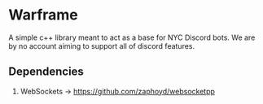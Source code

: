 # Warframe

A simple c++ library meant to act as a base for NYC Discord bots. We are by no account aiming to support all of discord features.

## Dependencies

1. WebSockets -> https://github.com/zaphoyd/websocketpp
